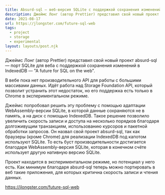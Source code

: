 ```yaml
---
title: Absurd-sql — веб-версия SQLite с поддержкой сохранения изменений
description: Джеймс Лонг (автор Prettier) представил свой новый проект absurd-sql — порт SQLite для веба с поддержкой сохранения изменений в IndexedDB
date: 2021-08-17
url: https://jlongster.com/future-sql-web
tags:
  - project
  - storage
  - experimental
layout: layouts/post.njk
---
```



Джеймс Лонг (автор Prettier) представил свой новый проект absurd-sql — порт SQLite для веба с поддержкой сохранения изменений в IndexedDB — "A future for SQL on the web".

В вебе пока нет производительного API для работы с большими массивами данных. Идёт работа над Storage Foundation API, который позволит устранить этот недостаток, но его поддержка есть только в Chrome в экспериментальном режиме.

Джеймс попробовал решить эту проблему с помощью адаптации WebAssembly-версии SQLite, в которой данные сохраняются не в память, а на диск с помощью IndexedDB. Такое решение позволило увеличить скорость записи и доступа на несколько порядков благодаря долгоживущим транзакциям, использованию курсоров и пакетной обработки запросов. Он назвал свой проект absurd-sql, так как браузеры (кроме Chrome) для реализации IndexedDB под капотом используют SQLite. То есть буст производительности достигается благодаря WebAssembly-версия SQLite, которая в конечном счёте использует другую нативную версию SQLite. 

Проект находится в экспериментальном режиме, но потенциал у него есть. Как минимум благодаря absurd-sql теперь можно портировать в веб такие приложения, для которых критична скорость записи и чтения данных.

https://jlongster.com/future-sql-web
